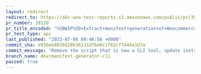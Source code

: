 ```yaml
---
layout: redirect
redirect_to: https://a8c-woo-test-reports.s3.amazonaws.com/public/pr/39120/api/index.html
pr_number: 39120
pr_title_encoded: "%5BWIP%5D+Extract+manifest+generation+of+WoocommerceDocs+plugin+into+a+CLI+tool+in+monorepo+utils."
pr_test_type: api
last_published: "2023-07-06 09:46:56 +0000"
commit_sha: e93bee4039d28636131d7be6c1f62cf7444a1d7a
commit_message: "Remove the script that is now a CLI tool, update instructions in woo …"
branch_name: dev/manifest-generator-cli
passed: true
---
```

